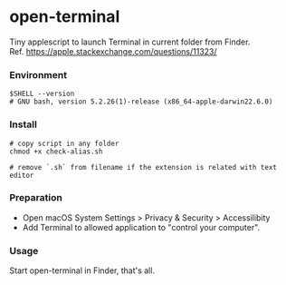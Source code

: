 # open-terminal
Tiny applescript to launch Terminal in current folder from Finder.
<br>
Ref. https://apple.stackexchange.com/questions/11323/

### Environment
```shell
$SHELL --version
# GNU bash, version 5.2.26(1)-release (x86_64-apple-darwin22.6.0)
```

### Install
```shell
# copy script in any folder
chmod +x check-alias.sh

# remove `.sh` from filename if the extension is related with text editor
```

### Preparation
- Open macOS System Settings > Privacy & Security > Accessilibity
- Add Terminal to allowed application to "control your computer".

### Usage
Start open-terminal in Finder, that's all.
